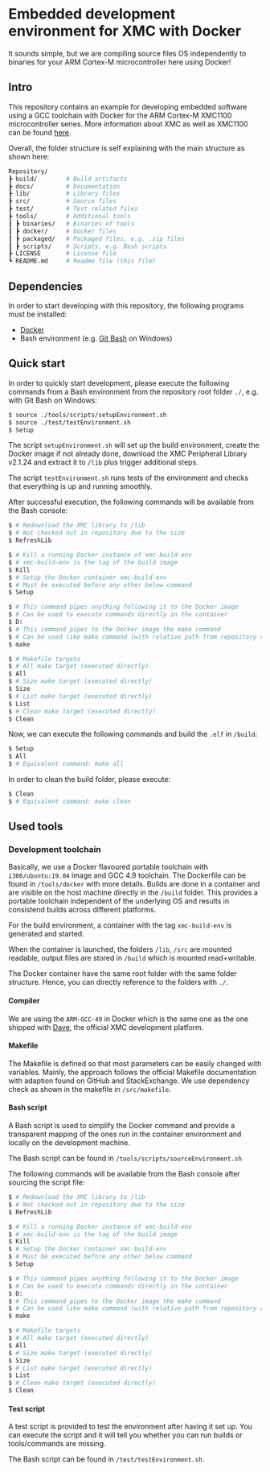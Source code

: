# Embedded development environment for XMC with Docker

It sounds simple, but we are compiling source files OS independently to binaries for your ARM Cortex-M microcontroller here using Docker!

## Intro

This repository contains an example for developing embedded software using a GCC toolchain with Docker for the ARM Cortex-M XMC1100 microcontroller series.
More information about XMC as well as XMC1100 can be found [here](https://www.infineon.com/cms/en/product/microcontroller/32-bit-industrial-microcontroller-based-on-arm-cortex-m/).

Overall, the folder structure is self explaining with the main structure as shown here:

```bash
Repository/
┣ build/        # Build artifacts
┣ docs/         # Documentation
┣ lib/          # Library files
┣ src/          # Source files
┣ test/         # Test related files
┣ tools/        # Additional tools
┃ ┣ binaries/   # Binaries of tools
┃ ┣ docker/     # Docker files
┃ ┣ packaged/   # Packaged files, e.g. .zip files
┃ ┣ scripts/    # Scripts, e.g. Bash scripts
┣ LICENSE       # License file
┗ README.md     # Readme file (this file)
```

## Dependencies

In order to start developing with this repository, the following programs must be installed:

* [Docker](https://www.docker.com/)
* Bash environment (e.g. [Git Bash](https://gitforwindows.org/) on Windows)

## Quick start

In order to quickly start development, please execute the following commands from a Bash environment from the repository root folder `./`, e.g. with Git Bash on Windows:

```bash
$ source ./tools/scripts/setupEnvironment.sh
$ source ./test/testEnvironment.sh
$ Setup
```

The script `setupEnvironment.sh` will set up the build environment, create the Docker image if not already done, download the XMC Peripheral Library v2.1.24 and extract it to `/lib` plus trigger additional steps.

The script `testEnvironment.sh` runs tests of the environment and checks that everything is up and running smoothly.

After successful execution, the following commands will be available from the Bash console:

```Bash
$ # Redownload the XMC library to /lib
$ # Not checked out in repository due to the size
$ RefreshLib

$ # Kill a running Docker instance of xmc-build-env
$ # xmc-build-env is the tag of the build image
$ Kill
$ # Setup the Docker container xmc-build-env
$ # Must be executed before any other below command
$ Setup

$ # This command pipes anything following it to the Docker image
$ # Can be used to execute commands directly in the container 
$ D:
$ # This command pipes to the Docker image the make command
$ # Can be used like make command (with relative path from repository root ./)
$ make

$ # Makefile targets
$ # All make target (executed directly)
$ All
$ # Size make target (executed directly)
$ Size
$ # List make target (executed directly)
$ List
$ # Clean make target (executed directly)
$ Clean
```

Now, we can execute the following commands and build the `.elf` in `/build`:

```bash
$ Setup
$ All
$ # Equivalent command: make all
```

In order to clean the build folder, please execute:

```bash
$ Clean
$ # Equivalent command: make clean
```

## Used tools

### Development toolchain

Basically, we use a Docker flavoured portable toolchain with `i386/ubuntu:19.04` image and GCC 4.9 toolchain.
The Dockerfile can be found in `/tools/docker` with more details.
Builds are done in a container and are visible on the host machine directly in the `/build` folder.
This provides a portable toolchain independent of the underlying OS and results in consistend builds across different platforms.

For the build environment, a container with the tag `xmc-build-env` is generated and started.

When the container is launched, the folders `/lib`, `/src` are mounted readable, output files are stored in `/build` which is mounted read+writable.

The Docker container have the same root folder with the same folder structure.
Hence, you can directly reference to the folders with `./`.

#### Compiler

We are using the `ARM-GCC-49` in Docker which is the same one as the one shipped with [Dave](https://infineoncommunity.com/dave-download_ID645), the official XMC development platform.

#### Makefile

The Makefile is defined so that most parameters can be easily changed with variables.
Mainly, the approach follows the official Makefile documentation with adaption found on GitHub and StackExchange.
We use dependency check as shown in the makefile in `/src/makefile`.

#### Bash script

A Bash script is used to simplify the Docker command and provide a transparent mapping of the ones run in the container environment and locally on the development machine.

The Bash script can be found in `/tools/scripts/sourceEnvironment.sh`

The following commands will be available from the Bash console after sourcing the script file:

```Bash
$ # Redownload the XMC library to /lib
$ # Not checked out in repository due to the size
$ RefreshLib

$ # Kill a running Docker instance of xmc-build-env
$ # xmc-build-env is the tag of the build image
$ Kill
$ # Setup the Docker container xmc-build-env
$ # Must be executed before any other below command
$ Setup

$ # This command pipes anything following it to the Docker image
$ # Can be used to execute commands directly in the container 
$ D:
$ # This command pipes to the Docker image the make command
$ # Can be used like make command (with relative path from repository root ./)
$ make

$ # Makefile targets
$ # All make target (executed directly)
$ All
$ # Size make target (executed directly)
$ Size
$ # List make target (executed directly)
$ List
$ # Clean make target (executed directly)
$ Clean
```

#### Test script

A test script is provided to test the environment after having it set up.
You can execute the script and it will tell you whether you can run builds or tools/commands are missing.

The Bash script can be found in `/test/testEnvironment.sh`.